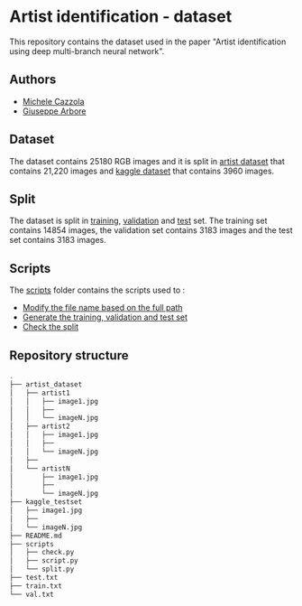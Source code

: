 # Artist identification - dataset
This repository contains the dataset used in the paper "Artist identification using deep multi-branch neural network".

## Authors
- [Michele Cazzola](https://github.com/MicheleCazzola)
- [Giuseppe Arbore](https://github.com/GiuseppeArbore)

## Dataset
The dataset contains 25180 RGB images and it is split in [artist dataset](./artist_dataset/) that contains 21,220 images and [ kaggle dataset](./kaggle_testset/) that contains 3960 images. 

## Split
The dataset is split in [training](./train.txt), [validation](./val.txt) and [test](./test.txt) set. The training set contains 14854 images, the validation set contains 3183 images and the test set contains 3183 images.

## Scripts
The [scripts](./scripts/) folder contains the scripts used to :
- [Modify the file name based on the full path](./scripts/script.py)
- [Generate the training, validation and test set](./scripts/split.py)
- [Check the split](./scripts/check.py)

## Repository structure
```bash
.
├── artist_dataset
│   ├── artist1
│   │   ├── image1.jpg
│   │   ├──
│   │   └── imageN.jpg
│   ├── artist2
│   │   ├── image1.jpg
│   │   ├──
│   │   └── imageN.jpg
│   ├──
│   └── artistN
│       ├── image1.jpg
│       ├──
│       └── imageN.jpg
├── kaggle_testset
│   ├── image1.jpg
│   ├── 
│   └── imageN.jpg
├── README.md
├── scripts
│   ├── check.py
│   ├── script.py
│   └── split.py
├── test.txt
├── train.txt
└── val.txt
```
